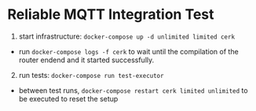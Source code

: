 # Reliable MQTT Integration Test

1. start infrastructure: `docker-compose up -d unlimited limited cerk`
  - run `docker-compose logs -f cerk` to wait until the compilation of the router endend and it started successfully.
2. run tests: `docker-compose run test-executor`
  - between test runs, `docker-compose restart cerk limited unlimited` to be executed to reset the setup
